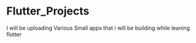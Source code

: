 # Flutter_Projects

I will be uploading Various Small apps that i will be building while leaning flutter
